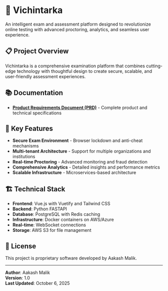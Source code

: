 # 🧠 Vichintarka

An intelligent exam and assessment platform designed to revolutionize online testing with advanced proctoring, analytics, and seamless user experience.

## 📋 Project Overview

Vichintarka is a comprehensive examination platform that combines cutting-edge technology with thoughtful design to create secure, scalable, and user-friendly assessment experiences.

## 📚 Documentation

- **[Product Requirements Document (PRD)](./PRD.md)** - Complete product and technical specifications

## 🚀 Key Features

- **Secure Exam Environment** - Browser lockdown and anti-cheat mechanisms
- **Multi-tenant Architecture** - Support for multiple organizations and institutions
- **Real-time Proctoring** - Advanced monitoring and fraud detection
- **Comprehensive Analytics** - Detailed insights and performance metrics
- **Scalable Infrastructure** - Microservices-based architecture

## 🏗️ Technical Stack

- **Frontend**: Vue.js with Vuetify and Tailwind CSS
- **Backend**: Python FASTAPI 
- **Database**: PostgreSQL with Redis caching
- **Infrastructure**: Docker containers on AWS/Azure
- **Real-time**: WebSocket connections
- **Storage**: AWS S3 for file management

## 📄 License

This project is proprietary software developed by Aakash Malik.

---

**Author**: Aakash Malik  
**Version**: 1.0  
**Last Updated**: October 6, 2025